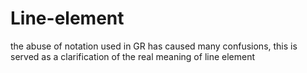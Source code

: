 # Line-element
the abuse of notation used in GR has caused many confusions, this is served as a clarification of the real meaning of line element

